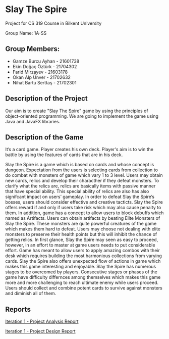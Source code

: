 # Slay The Spire
Project for CS 319 Course in Bilkent University

Group Name: 1A-SS

## Group Members:
* Gamze Burcu Ayhan - 21601738
* Ekin Doğaç Öztürk - 21704302
* Farid Mirzayev - 21603178
* Okan Alp Ünver - 21702632
* Nihat Bartu Serttaş - 21702301


## Description of the Project
Our aim is to create "Slay The Spire" game by using the principles of object-oriented programming. We are going to implement the game using Java and JavaFX libraries.


## Description of the Game
It’s a card game. Player creates his own deck. Player's aim is to win the battle by using the features of cards that are in his deck.




Slay the Spire is a game which is based on cards and whose concept is dungeon. Expectation from the users is selecting cards from collection to do combat with monsters of game which vary 1 to 3 level. Users may obtain new cards, relics and develop their characther if they defeat monsters. To clarify what the relics are, relics are basically items with passive manner that have special ability. This special ability of relics are also has also signifcant impact on users’ gameplay. In order to defeat Slay the Spire’s bosses, users should consider effective and creative tacticts. Slay the Spire offers reward if and only if users take risk which may also cause penalty to them. In addition, game has a concept to allow users to block debuffs which named as Artifacts. Users can obtain artifacts by beating Elite Monsters of Slay the Spire. These monsters are quite powerful creatures of the game which makes them hard to defeat. Users may choose not dealing with elite monsters to preserve their health points but this will inhibit the chance of getting relics. In first glance, Slay the Spire may seen as easy to proceed, however, in an effort to master at game users needs to put considerable effort. Game has meant to allow users to apply amazing combos with their desk which requires building the most harmonious collections from varying cards. Slay the Spire also offers unexpected flow of actions in game which makes this game interesting and enjoyable.
Slay the Spire has numerous stages to be overcomed by players. Consecutive stages or phases of the game have difficulty differnces among themselves which makes this game more and more challenging to reach ultimate enemy while users proceed. Users should collect and combine potent cards to survive against monsters and diminish all of them.



## Reports
[Iteration 1 - Project Analysis Report](https://docs.google.com/document/d/1nEiZlLqKQPNkVNmW84WLGqNWuTkxyio9eq07-fjDxbk/edit?usp=sharing)

[Iteration 1 - Project Design Report](https://docs.google.com/document/d/1VqTgeWK2fTIdBjjjGbGEHOI42KC8dM62Tpf5bTpkchU/edit?usp=sharing)

